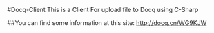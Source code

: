 #Docq-Client
This is a Client For upload file to Docq using C-Sharp

##You can find some information at this site:
http://docq.cn/WG9KJW